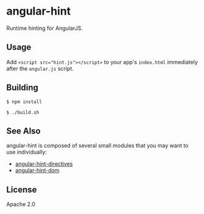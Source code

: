 # angular-hint

Runtime hinting for AngularJS.

## Usage

Add `<script src="hint.js"></script>` to your app's `index.html` immediately after the
`angular.js` script.


## Building

```shell
$ npm install
```

```shell
$ ./build.sh
```

## See Also

angular-hint is composed of several small modules that you may want to use individually:

* [angular-hint-directives](https://github.com/angular/angular-hint-directives)
* [angular-hint-dom](https://github.com/angular/angular-hint-dom)

## License
Apache 2.0

